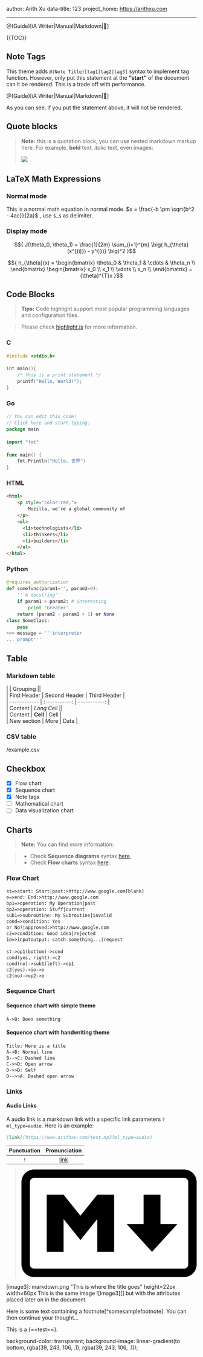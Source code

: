 author: Arith Xu
data-title: 123
project_home: https://arithxu.com
- - -

@(Guide)[iA Writer|Manual|Markdown|🎩]

{{TOC}}

## Note Tags
This theme adds `@(Note Title)[tag1|tag2|tag3]` syntax to implement tag function. However, only put this statement at the **“start”** of the document can it be rendered. This is a trade off with performance.

@(Guide)[iA Writer|Manual|Markdown|🎩]

As you can see, if you put the statement above, it will not be rendered.

## Quote blocks
> **Note:** this is a quotation block, you can use nested markdown markup here. For example, **bold** text, *italic* text, even images:
>
> ![](https://ia.net/wp-content/themes/ia5/assets/img/logo-ia-writer-basic.gif)


## LaTeX Math Expressions
### Normal mode

This is a normal math equation in normal mode. $x = \frac{-b \pm \sqrt{b^2 - 4ac}}{2a}$ , use `$…$` as delimiter.

### Display mode
$${
J(\theta_0, \theta_1) =  \frac{1}{2m} \sum_{i=1}^{m} \big( h_{\theta}(x^{(i)}) - y^{(i)}   \big)^2
}$$

$${
    h_{\theta}(x) = \begin{bmatrix}
                        \theta_0 & \theta_1 & \cdots & \theta_n \\
                    \end{bmatrix}
                    \begin{bmatrix}
                        x_0 \\
                        x_1 \\
                        \vdots \\
                        x_n \\
                    \end{bmatrix} = {\theta}^{T}x
}$$  

## Code Blocks

> **Tips:** Code highlight support most popular programming languages and configuration files.

> Please check [highlight.js][1] for more information.  

### C
```c
#include <stdio.h>

int main(){
	/* this is a print statement */
	printf("Hello, World!");
}
```

### Go
```go
// You can edit this code!
// Click here and start typing.
package main

import "fmt"

func main() {
	fmt.Println("Hello, 世界")
}
```

### HTML
```html
<html>
	<p style="color:red;">
		Mozilla, we’re a global community of
	</p>
	<ul>
	  <li>technologists</li>
	  <li>thinkers</li>
	  <li>builders</li>
	</ul>
</html>
```

### Python
```python
@requires_authorization
def somefunc(param1='', param2=0):
    '''A docstring'''
    if param1 > param2: # interesting
        print 'Greater'
    return (param2 - param1 + 1) or None
class SomeClass:
    pass
>>> message = '''interpreter
... prompt'''
```

## Table
### Markdown table
|              | Grouping                    ||  
| First Header | Second Header | Third Header |  
| ------------ | :-----------: | -----------: |  
| Content      | *Long Cell*                 ||  
| Content      | **Cell**      | Cell         |  
| New section  | More          | Data         |

### CSV table
/example.csv

## Checkbox

- [x] Flow chart
- [x] Sequence chart
- [x] Note tags
- [ ] Mathematical chart
- [ ] Data visualization chart

## Charts
> **Note:** You can find more information:

> - Check **Sequence diagrams** syntax [here][3],
> - Check **Flow charts** syntax [here][4].


### Flow Chart
```flow
st=>start: Start|past:>http://www.google.com[blank]
e=>end: End:>http://www.google.com
op1=>operation: My Operation|past
op2=>operation: Stuff|current
sub1=>subroutine: My Subroutine|invalid
cond=>condition: Yes
or No?|approved:>http://www.google.com
c2=>condition: Good idea|rejected
io=>inputoutput: catch something...|request

st->op1(bottom)->cond
cond(yes, right)->c2
cond(no)->sub1(left)->op1
c2(yes)->io->e
c2(no)->op2->e
```

### Sequence Chart

#### Sequence chart with simple theme
```sequence
A->B: Does something
```

#### Sequence chart with handwriting theme
```sequence_hand
Title: Here is a title
A->B: Normal line
B-->C: Dashed line
C->>D: Open arrow
D->>D: Self 
D-->>A: Dashed open arrow
```

### Links
#### Audio Links 

A audio link is a markdown link with a specific link parameters `?ml_type=audio`. Here is an example:

```markdown 
[link](https://www.arithxu.com/test.mp3?ml_type=audio)
```

| Punctuation | Pronunciation |
|:--:|:--:|
| `!` | [link](https://www.oxfordlearnersdictionaries.com/media/english/uk_pron/e/exc/excla/exclamation_mark_1_gb_1.mp3?ml_type=audio) |

> ![](markdown.png)


[image3]: markdown.png "This is where the title goes" height=22px width=60px
This is the same image ![image3][] but with the attributes placed later on in the document.

Here is some text containing a footnote[^somesamplefootnote]. You can then continue your thought...

This is a {==test==}.

background-color: transparent;
background-image: linear-gradient(to bottom, rgba(39, 243, 106, .1), rgba(39, 243, 106, .1));



[1]: http://highlightjs.org
[2]: https://chrome.google.com/webstore/detail/kidnkfckhbdkfgbicccmdggmpgogehop
[3]: http://bramp.github.io/js-sequence-diagrams/
[4]: http://flowchart.js.org

